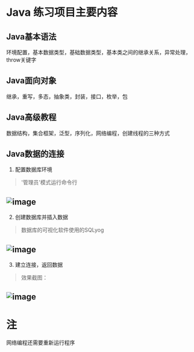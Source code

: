 # Java 练习项目主要内容
## Java基本语法
环境配置，基本数据类型，基础数据类型，基本类之间的继承关系，异常处理，throw关键字
## Java面向对象
继承，重写，多态，抽象类，封装，接口，枚举，包
## Java高级教程
数据结构，集合框架，泛型，序列化，网络编程，创建线程的三种方式
## Java数据的连接
1. 配置数据库环境
> '管理员'模式运行命令行

![image](https://user-images.githubusercontent.com/39176119/134447537-072aed23-14ac-4887-a2fe-635d4506d8ed.png)
---
2. 创建数据库并插入数据
> 数据库的可视化软件使用的SQLyog

![image](https://user-images.githubusercontent.com/39176119/134447362-f76f91fd-2598-4567-852c-426f12d25204.png)
---
3. 建立连接，返回数据
> 效果截图：

![image](https://user-images.githubusercontent.com/39176119/134447011-fddf0854-0ba7-4a1a-8928-1cae7d8eb503.png)
---
# 注
网络编程还需要重新运行程序
